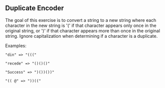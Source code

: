 ## Duplicate Encoder

The goal of this exercise is to convert a string to a new string where each character in the new string is '(' if that character appears only once in the original string, or ')' if that character appears more than once in the original string. Ignore capitalization when determining if a character is a duplicate.

Examples:
```
"din" => "((("

"recede" => "()()()"

"Success" => ")())())"

"(( @" => "))(("
```